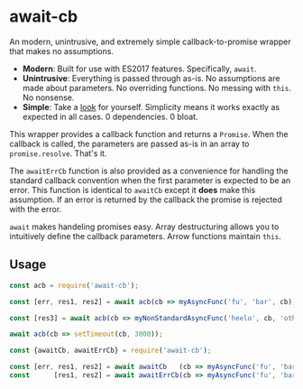 # await-cb

An modern, unintrusive, and extremely simple callback-to-promise wrapper that makes no assumptions.

- **Modern**: Built for use with ES2017 features. Specifically, `await`.
- **Unintrusive**: Everything is passed through as-is. No assumptions are made about parameters. No overriding functions. No messing with `this`. No nonsense.
- **Simple**: Take a [look](/index.js) for yourself. Simplicity means it works exactly as expected in all cases. 0 dependencies. 0 bloat.

This wrapper provides a callback function and returns a `Promise`. When the callback is called, the parameters are passed as-is in an array to `promise.resolve`. That's it.

The `awaitErrCb` function is also provided as a convenience for handling the standard callback convention when the first parameter is expected to be an error. This function is identical to `awaitCb` except it **does** make this assumption. If an error is returned by the callback the promise is rejected with the error.

`await` makes handeling promises easy. Array destructuring allows you to intuitively define the callback parameters. Arrow functions maintain `this`.


## Usage

```javascript
const acb = require('await-cb');

const [err, res1, res2] = await acb(cb => myAsyncFunc('fu', 'bar', cb));

const [res3] = await acb(cb => myNonStandardAsyncFunc('heelo', cb, 'other', 'stuff'));

await acb(cb => setTimeout(cb, 3000));
```

```javascript
const {awaitCb, awaitErrCb} = require('await-cb');

const [err, res1, res2] = await awaitCb   (cb => myAsyncFunc('fu', 'bar', cb));
const      [res1, res2] = await awaitErrCb(cb => myAsyncFunc('fu', 'bar', cb)); // throws
```